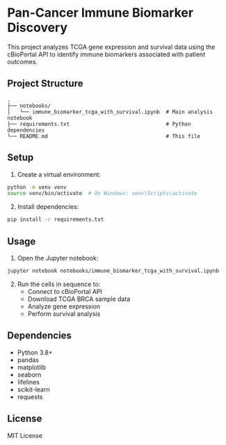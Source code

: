 # Pan-Cancer Immune Biomarker Discovery

This project analyzes TCGA gene expression and survival data using the cBioPortal API to identify immune biomarkers associated with patient outcomes.

## Project Structure

```
.
├── notebooks/
│   └── immune_biomarker_tcga_with_survival.ipynb  # Main analysis notebook
├── requirements.txt                               # Python dependencies
└── README.md                                      # This file
```

## Setup

1. Create a virtual environment:
```bash
python -m venv venv
source venv/bin/activate  # On Windows: venv\Scripts\activate
```

2. Install dependencies:
```bash
pip install -r requirements.txt
```

## Usage

1. Open the Jupyter notebook:
```bash
jupyter notebook notebooks/immune_biomarker_tcga_with_survival.ipynb
```

2. Run the cells in sequence to:
   - Connect to cBioPortal API
   - Download TCGA BRCA sample data
   - Analyze gene expression
   - Perform survival analysis

## Dependencies

- Python 3.8+
- pandas
- matplotlib
- seaborn
- lifelines
- scikit-learn
- requests

## License

MIT License
